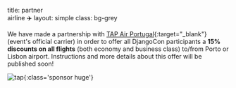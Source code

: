 title: partner<br/> airline ✈️
layout: simple
class: bg-grey

We have made a partnership with [TAP Air Portugal](https://flytap.com/){:target="_blank"} (event's official carrier) in order to offer all DjangoCon participants a <b>15% discounts on all flights</b> (both economy and business class) to/from Porto or Lisbon airport. Instructions and more details about this offer will be published soon! <!-- can be found [here](/static/docs/tap.pdf){:target="_blank"}.-->

![tap](/static/images/sponsors/tap.svg){:class='sponsor huge'} <!--](/static/docs/tap.pdf){:target="_blank"}-->
